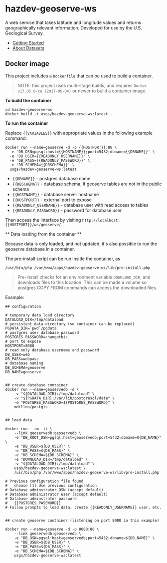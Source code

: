 # hazdev-geoserve-ws
A web service that takes latitude and longitude values and returns
geographically relevant information. Developed for use by the U.S.
Geological Survey.

 - [Getting Started](GettingStarted.md)
 - [About Datasets](Data.md)



## Docker image

This project includes a `Dockerfile` that can be used to build a container.

> NOTE: this project uses multi-stage builds, and requires `Docker v17.05.0-ce (2017-05-04)` or newer to build a container image.


**To build the container**

```
cd hazdev-geoserve-ws
docker build -t usgs/hazdev-geoserve-ws:latest .
```


**To run the container**

Replace `{{VARIABLES}}` with appropriate values in the following example command:

```
docker run --name=geoserve -d -p {{HOSTPORT}}:80 \
  -e 'DB_DSN=pgsql:host={{HOSTNAME}};port=5432;dbname={{DBNAME}}' \
  -e 'DB_USER={{READONLY_USERNAME}}' \
  -e 'DB_PASS={{READONLY_PASSWORD}}' \
  -e 'DB_SCHEMA={{DBSCHEMA}}' \
  usgs/hazdev-geoserve-ws:latest
```

- `{{DBNAME}}` - postgres database name
- `{{DBSCHEMA}}` - database schema, if geoserve tables are not in the public schema
- `{{HOSTNAME}}` - database server hostname
- `{{HOSTPORT}}` - external port to expose
- `{{READONLY_USERNAME}}` - database user with read access to tables
- `{{READONLY_PASSWORD}}` - password for database user


Then access the interface by visiting `http://localhost:{{HOSTPORT}}/ws/geoserve/`


** Data loading from the container **

Because data is only loaded, and not updated, it's also possible to run the geoserve database in a container.

The pre-install script can be run inside the container, as
```
/usr/bin/php /var/www/apps/hazdev-geoserve-ws/lib/pre-install.php
```

> Pre-install checks for an environment variable `DOWNLOAD_DIR`,
> and downloads files to this location.  This can be made a volume
> so postgres COPY FROM commands can access the downloaded files.


Example: 
```
## configuration

# temporary data load directory
DATALOAD_DIR=/tmp/dataload
# persistent data directory (so container can be replaced)
PGDATA_DIR=`pwd`/pgdata
# postgres user database password
POSTGRES_PASSWORD=changethis
# port to expose
HOSTPORT=8080
# read only database username and password
DB_USER=web
DB_PASS=webpass
# database naming
DB_SCHEMA=geoserve
DB_NAME=geoserve


## create database container
docker run --name=geoservedb -d \
    -v "${DATALOAD_DIR}:/tmp/dataload" \
    -v "${PGDATA_DIR}:/var/lib/postgresql/data" \
    -e "POSTGRES_PASSWORD=${POSTGRES_PASSWORD}" \
    mdillon/postgis


## load data

docker run --rm -it \
    --link geoservedb:geoservedb \
    -e "DB_ROOT_DSN=pgsql:host=geoservedb;port=5432;dbname=${DB_NAME}" \
    -e "DB_USER=${DB_USER}" \
    -e "DB_PASS=${DB_PASS}" \
    -e "DB_SCHEMA=${DB_SCHEMA}" \
    -e "DOWNLOAD_DIR=/tmp/dataload" \
    -v "${DATALOAD_DIR}:/tmp/dataload" \
    usgs/hazdev-geoserve-ws:latest \
    /usr/bin/php /var/www/apps/hazdev-geoserve-ws/lib/pre-install.php

# Previous configuration file found
#   choose [1] Use previous configuration
# Database adminstrator DSN (accept default)
# Database administrator user (accept default)
# Database adminstrator password
#   {{POSTGRES_PASSWORD}}
# Follow prompts to load data, create {{READONLY_USERNAME}} user, etc.


## create geoserve container (listening on port 8080 in this example)

docker run --name=geoserve -d -p 8080:80 \
    --link geoservedb:geoservedb \
    -e "DB_DSN=pgsql:host=geoservedb;port=5432;dbname=${DB_NAME}" \
    -e "DB_USER=${DB_USER}" \
    -e "DB_PASS=${DB_PASS}" \
    -e "DB_SCHEMA=${DB_SCHEMA}" \
    usgs/hazdev-geoserve-ws:latest
```

